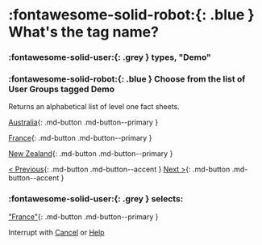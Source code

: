 # :fontawesome-solid-robot:{: .blue } What's the tag name?

### :fontawesome-solid-user:{: .grey } types, "Demo"

### :fontawesome-solid-robot:{: .blue } Choose from the list of User Groups tagged Demo

Returns an alphabetical list of level one fact sheets. 


[Australia](/user-group-found){: .md-button .md-button--primary }

[France](/user-group-found){: .md-button .md-button--primary }

[New Zealand](/user-group-found){: .md-button .md-button--primary }

[< Previous](){: .md-button .md-button--accent } [Next >](){: .md-button .md-button--accent }



### :fontawesome-solid-user:{: .grey } selects:

["France"](/user-group-found){: .md-button .md-button--primary }

Interrupt with [Cancel](/cancel) or [Help](/help)
